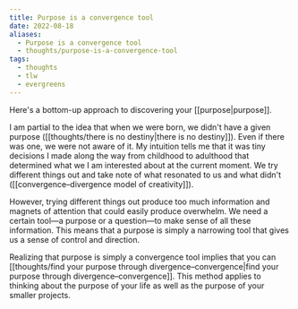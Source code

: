```yaml
---
title: Purpose is a convergence tool
date: 2022-08-18
aliases:
  - Purpose is a convergence tool
  - thoughts/purpose-is-a-convergence-tool
tags:
  - thoughts
  - tlw
  - evergreens
---
```

Here's a bottom-up approach to discovering your [[purpose|purpose]].

I am partial to the idea that when we were born, we didn't have a given purpose ([[thoughts/there is no destiny|there is no destiny]]). Even if there was one, we were not aware of it. My intuition tells me that it was tiny decisions I made along the way from childhood to adulthood that determined what we I am interested about at the current moment. We try different things out and take note of what resonated to us and what didn't ([[convergence–divergence model of creativity]]).

However, trying different things out produce too much information and magnets of attention that could easily produce overwhelm. We need a certain tool—a purpose or a question—to make sense of all these information. This means that a purpose is simply a narrowing tool that gives us a sense of control and direction.

Realizing that purpose is simply a convergence tool implies that you can [[thoughts/find your purpose through divergence–convergence|find your purpose through divergence–convergence]]. This method applies to thinking about the purpose of your life as well as the purpose of your smaller projects.
